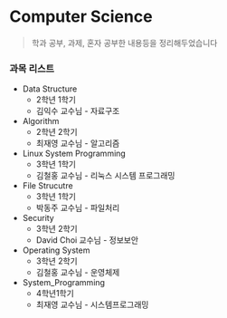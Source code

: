 # Computer Science

> 학과 공부, 과제, 혼자 공부한 내용등을 정리해두었습니다


### 과목 리스트
- Data Structure
  - 2학년 1학기
  - 김익수 교수님 - 자료구조
- Algorithm
  - 2학년 2학기 
  - 최재영 교수님 - 알고리즘
- Linux System Programming
  - 3학년 1학기
  - 김철홍 교수님 - 리눅스 시스템 프로그래밍
- File Strucutre
  - 3학년 1학기
  - 박동주 교수님 - 파일처리
- Security
  - 3학년 2학기
  - David Choi 교수님 - 정보보안
- Operating System
  - 3학년 2학기
  - 김철홍 교수님 -  운영체제
- System_Programming
  - 4학년1학기
  - 최재영 교수님 - 시스템프로그래밍
